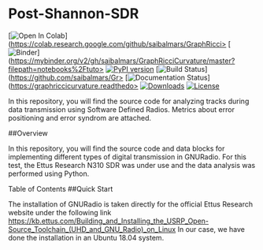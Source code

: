 # Post-Shannon-SDR

[![Open In Colab](https://colab.research.google.com/assets/colab-badge.svg)](https://colab.research.google.com/github/saibalmars/GraphRicci>
[![Binder](https://mybinder.org/badge_logo.svg)](https://mybinder.org/v2/gh/saibalmars/GraphRicciCurvature/master?filepath=notebooks%2Ftuto>
[![PyPI version](https://badge.fury.io/py/GraphRicciCurvature.svg)](https://badge.fury.io/py/GraphRicciCurvature)
[![Build Status](https://github.com/saibalmars/GraphRicciCurvature/actions/workflows/build.yml/badge.svg)](https://github.com/saibalmars/Gr>
[![Documentation Status](https://readthedocs.org/projects/graphriccicurvature/badge/?version=latest)](https://graphriccicurvature.readthedo>
[![Downloads](https://pepy.tech/badge/graphriccicurvature)](https://pepy.tech/project/graphriccicurvature)
[![License](https://img.shields.io/badge/License-Apache%202.0-blue.svg)](https://opensource.org/licenses/Apache-2.0)

In this repository, you will find the source code for analyzing tracks during data transmission using Software Defined Radios. Metrics about error positioning and error syndrom are attached.

##Overview

In this repository, you will find the source code and data blocks for implementing different types of digital transmission in GNURadio.
For this test, the Ettus Research N310 SDR was under use and the data analysis was performed using Python.

Table of Contents
##Quick Start

The installation of GNURadio is taken directly for the official Ettus Research website under the following link
https://kb.ettus.com/Building_and_Installing_the_USRP_Open-Source_Toolchain_(UHD_and_GNU_Radio)_on_Linux
In our case, we have done the installation in an Ubuntu 18.04 system.

